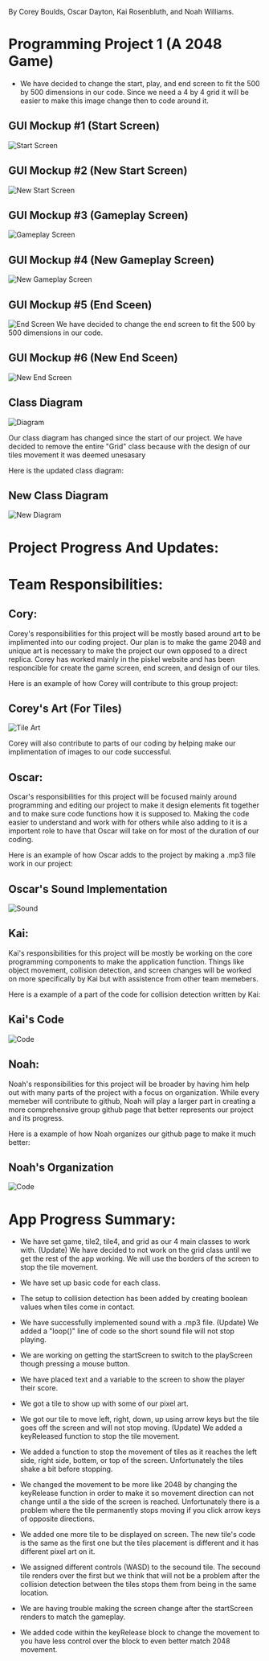 By Corey Boulds, Oscar Dayton, Kai Rosenbluth, and Noah Williams. 


# Programming Project 1 (A 2048 Game) 


* We have decided to change the start, play, and end screen to fit the 500 by 500 dimensions in our code. Since we need a 4 by 4 grid it will be easier to make this image change then to code around it. 

## GUI Mockup #1 (Start Screen) 
![Start Screen](https://github.com/Kair12345/GroupProject/blob/gh-pages/Images/2048TitleScreen.png?raw=true)
## GUI Mockup #2 (New Start Screen)
![New Start Screen](https://github.com/Kair12345/GroupProject/blob/gh-pages/Images/startScreen.png?raw=true)

## GUI Mockup #3 (Gameplay Screen) 
![Gameplay Screen](https://github.com/Kair12345/GroupProject/blob/gh-pages/Images/2048Gameplay.png?raw=true)
## GUI Mockup #4 (New Gameplay Screen) 
![New Gameplay Screen](https://github.com/Kair12345/GroupProject/blob/gh-pages/Images/playScreen.png?raw=true)

## GUI Mockup #5 (End Sceen) 
![End Screen](https://github.com/Kair12345/GroupProject/blob/gh-pages/Images/2048YouLost.png?raw=true)
We have decided to change the end screen to fit the 500 by 500 dimensions in our code. 
## GUI Mockup #6 (New End Sceen) 
![New End Screen](https://github.com/Kair12345/GroupProject/blob/gh-pages/Images/endScreen.png?raw=true)

## Class Diagram 
![Diagram](https://github.com/Kair12345/GroupProject/blob/gh-pages/Images/2048Diagram.png?raw=true)

Our class diagram has changed since the start of our project. We have decided to remove the entire "Grid" class because with the design of our tiles movement it was deemed unesasary 

Here is the updated class diagram: 
## New Class Diagram 
![New Diagram](https://github.com/Kair12345/GroupProject/blob/gh-pages/Images/UpdatedClassDiagram.png?raw=true)


# Project Progress And Updates: 



# Team Responsibilities:  

## Cory: 
Corey's responsibilities for this project will be mostly based around art to be implimented into our coding project. Our plan is to make the game 2048 and unique art is necessary to make the project our own opposed to a direct replica. Corey has worked mainly in the piskel website and has been responcible for create the game screen, end screen, and design of our tiles. 

Here is an example of how Corey will contribute to this group project: 
## Corey's Art (For Tiles) 
![Tile Art](https://github.com/Kair12345/GroupProject/blob/gh-pages/Images/CoreyTileArt.png?raw=true)

Corey will also contribute to parts of our coding by helping make our implimentation of images to our code successful.  


## Oscar: 
Oscar's responsibilities for this project will be focused mainly around programming and editing our project to make it design elements fit together and to make sure code functions how it is supposed to. Making the code easier to understand and work with for others while also adding to it is a importent role to have that Oscar will take on for most of the duration of our coding.

Here is an example of how Oscar adds to the project by making a .mp3 file work in our project: 
## Oscar's Sound Implementation  
![Sound](https://github.com/Kair12345/GroupProject/blob/gh-pages/Images/OscarSoundContribution.png?raw=true)

## Kai: 
Kai's responsibilities for this project will be mostly be working on the core programming components to make the application function. Things like object movement, collision detection, and screen changes will be worked on more specifically by Kai but with assistence from other team memebers. 

Here is a example of a part of the code for collision detection written by Kai: 
## Kai's Code 
![Code](https://github.com/Kair12345/GroupProject/blob/gh-pages/Images/KaiCodeContribution.png?raw=true)

## Noah: 
Noah's responsibilities for this project will be broader by having him help out with many parts of the project with a focus on organization. While every memeber will contribute to github, Noah will play a larger part in creating a more comprehensive group github page that better represents our project and its progress. 

Here is a example of how Noah organizes our github page to make it much better: 
## Noah's Organization 
![Code](https://github.com/Kair12345/GroupProject/blob/gh-pages/Images/NoahOrganization.png?raw=true) 


# App Progress Summary: 

* We have set game, tile2, tile4, and grid as our 4 main classes to work with. (Update) We have decided to not work on the grid class until we get the rest of the app working. We will use the borders of the screen to stop the tile movement. 

* We have set up basic code for each class. 
 
* The setup to collision detection has been added by creating boolean values when tiles come in contact. 

* We have successfully implemented sound with a .mp3 file. (Update) We added a "loop()" line of code so the short sound file will not stop playing. 

* We are working on getting the startScreen to switch to the playScreen though pressing a mouse button. 

* We have placed text and a variable to the screen to show the player their score. 

* We got a tile to show up with some of our pixel art. 

* We got our tile to move left, right, down, up using arrow keys but the tile goes off the screen and will not stop moving. (Update) We added a keyReleased function to stop the tile movement. 

* We added a function to stop the movement of tiles as it reaches the left side, right side, bottem, or top of the screen. Unfortunately the tiles shake a bit before stopping. 

* We changed the movement to be more like 2048 by changing the keyRelease function in order to make it so movement direction can not change until a the side of the screen is reached. Unfortunately there is a problem where the tile permanently stops moving if you click  arrow keys of opposite directions. 

* We added one more tile to be displayed on screen. The new tile's code is the same as the first one but the tiles placement is different and it has different pixel art on it.  

* We assigned different controls (WASD) to the secound tile. The secound tile renders over the first but we think that will not be a problem after the collision detection between the tiles stops them from being in the same location. 

* We are having trouble making the screen change after the startScreen renders to match the gameplay. 

* We added code within the keyRelease block to change the movement to you have less control over the block to even better match 2048 movement. 






